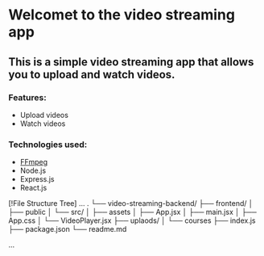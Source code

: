 # Welcomet to the video streaming app

## This is a simple video streaming app that allows you to upload and watch videos.

### Features:
- Upload videos
- Watch videos

### Technologies used:
- [FFmpeg](https://ffmpeg.org/download.html)
- Node.js
- Express.js
- React.js


[!File Structure Tree]
...
.
└── video-streaming-backend/
    ├── frontend/
    │   ├── public
    │   └── src/
    │       ├── assets
    │       ├── App.jsx
    │       ├── main.jsx
    │       ├── App.css
    │       └── VideoPlayer.jsx
    ├── uplaods/
    │   └── courses
    ├── index.js
    ├── package.json
    └── readme.md


...
